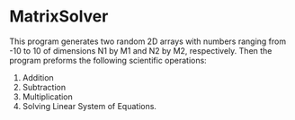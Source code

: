 # MatrixSolver

This program generates two random 2D arrays with numbers ranging from -10 to 10 of dimensions N1 by M1 and N2 by M2, respectively. Then the program preforms the following scientific operations:

1. Addition
2. Subtraction
3. Multiplication
4. Solving Linear System of Equations.
